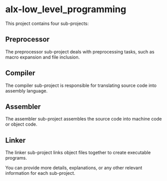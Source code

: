 # alx-low_level_programming

This project contains four sub-projects:

## Preprocessor

The preprocessor sub-project deals with preprocessing tasks, such as macro expansion and file inclusion.

## Compiler

The compiler sub-project is responsible for translating source code into assembly language.

## Assembler

The assembler sub-project assembles the source code into machine code or object code.

## Linker

The linker sub-project links object files together to create executable programs.

You can provide more details, explanations, or any other relevant information for each sub-project.

